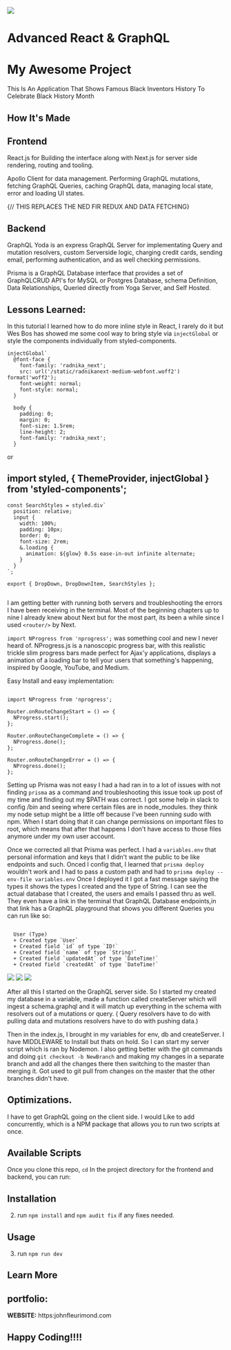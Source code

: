 [![](public/ReactGraphQL.png)](https://github.com/JOHNFLEURIMOND/ReactGraphQL)

# Advanced React & GraphQL


# My Awesome Project
This Is An Application That Shows Famous Black Inventors History To Celebrate Black History Month


## How It's Made
## Frontend
React.js for Building the interface along with Next.js for server side rendering, routing and tooling.

Apollo Client for data management. Performing GraphQL mutations, fetching GraphQL Queries, caching GraphQL data, managing local state, error and loading UI states.

{// THIS REPLACES THE NED FIR REDUX AND DATA FETCHING}

## Backend
GraphQL Yoda is an express GraphQL Server for implementating Query and mutation resolvers, custom Serverside logic, charging credit cards, sending email, performing authentication, and as well checking permissions.


Prisma is a GraphQL Database interface that provides a set of GraphQLCRUD API's for MySQL or Postgres Database, schema Definition, Data Relationships, Queried directly from Yoga Server, and Self Hosted.

## Lessons Learned:
In this tutorial I learned how to do more inline style in React, I rarely do it but Wes Bos has showed me some cool way to bring style via `injectGlobal` or style the components individually from styled-components.

```
injectGlobal`
  @font-face {
    font-family: 'radnika_next';
    src: url('/static/radnikanext-medium-webfont.woff2') format('woff2');
    font-weight: normal;
    font-style: normal;
  }

  body {
    padding: 0;
    margin: 0;
    font-size: 1.5rem;
    line-height: 2;
    font-family: 'radnika_next';
  }
```

or


## import styled, { ThemeProvider, injectGlobal } from 'styled-components';


```
const SearchStyles = styled.div`
  position: relative;
  input {
    width: 100%;
    padding: 10px;
    border: 0;
    font-size: 2rem;
    &.loading {
      animation: ${glow} 0.5s ease-in-out infinite alternate;
    }
  }
`;

export { DropDown, DropDownItem, SearchStyles };


```

I am getting better with running both servers and troubleshooting the errors I have been receiving in the terminal. Most of the beginning chapters up to nine I already knew about Next but for the most part, its been a while since I used `<router/>` by Next.

`import NProgress from 'nprogress';` was something cool and new I never heard of. NProgress.js is a nanoscopic progress bar, with this realistic trickle slim progress bars made perfect for Ajax'y applications, displays a animation of a loading bar to tell your users that something's happening, inspired by Google, YouTube, and Medium.

Easy Install and easy implementation:

```

import NProgress from 'nprogress';

Router.onRouteChangeStart = () => {
  NProgress.start();
};

Router.onRouteChangeComplete = () => {
  NProgress.done();
};

Router.onRouteChangeError = () => {
  NProgress.done();
};

```

Setting up Prisma was not easy I had a had ran in to a lot of issues with not finding `prisma` as a command and troubleshooting this issue took up post of my time and finding out my $PATH was correct. I got some help in slack to config /bin and seeing where certain files are in node_modules. they think my node setup might be a little off because I've been running sudo with npm. When I start doing that it can change permissions on important files to root, which means that after that happens I don't have access to those files anymore under my own user account.

Once we corrected all that Prisma was perfect. I had a `variables.env` that personal information and keys that I didn't want the public to be like endpoints and such. Onced I config that, I learned that `prisma deploy` wouldn't work and I had to pass a custom path and had to `prisma deploy --env-file variables.env` Once I deployed it I got a fast message saying the types it shows the types I created and the type of String. I can see the actual database that I created, the users and emails I passed thru as well. They even have a link in the terminal that GraphQL Database endpoints,in that link has a GraphQL playground that shows you different Queries you can run like so:


```

  User (Type)
  + Created type `User`
  + Created field `id` of type `ID!`
  + Created field `name` of type `String!`
  + Created field `updatedAt` of type `DateTime!`
  + Created field `createdAt` of type `DateTime!`
```


[![](public/prisma1.png)](https://github.com/JOHNFLEURIMOND/ReactGraphQL)
[![](public/prisma2.png)](https://github.com/JOHNFLEURIMOND/ReactGraphQL)
[![](public/prisma3.png)](https://github.com/JOHNFLEURIMOND/ReactGraphQL)

After all this I started on the GraphQL server side. So I started my created my database in a variable, made a function called createServer which will ingest a schema.graphql and it will match up everything in the schema with resolvers out of a mutations or query. ( Query resolvers have to do with pulling data and mutations resolvers have to do with pushing data.)

Then in the index.js, I brought in my variables for env, db and createServer. I have MIDDLEWARE to Install but thats on hold. So I can start my server script which is ran by Nodemon. I also getting better with the git commands and doing `git checkout -b NewBranch` and making my changes in a separate branch and add all the changes there then switching to the master than merging it. Got used to git pull from changes on the master that the other branches didn't have.

## Optimizations.
I have to get  GraphQL going on the client side. I would Like to add concurrently, which is a NPM package that allows you to run two scripts at once.

## Available Scripts

Once you clone this repo, `cd` In the project directory for the frontend and backend, you can run:

## Installation

2. run `npm install` and ` npm audit fix ` if any fixes needed.

## Usage

3. run `npm run dev`


## Learn More


## portfolio:

**WEBSITE:** https:johnfleurimond.com


## Happy Coding!!!!
